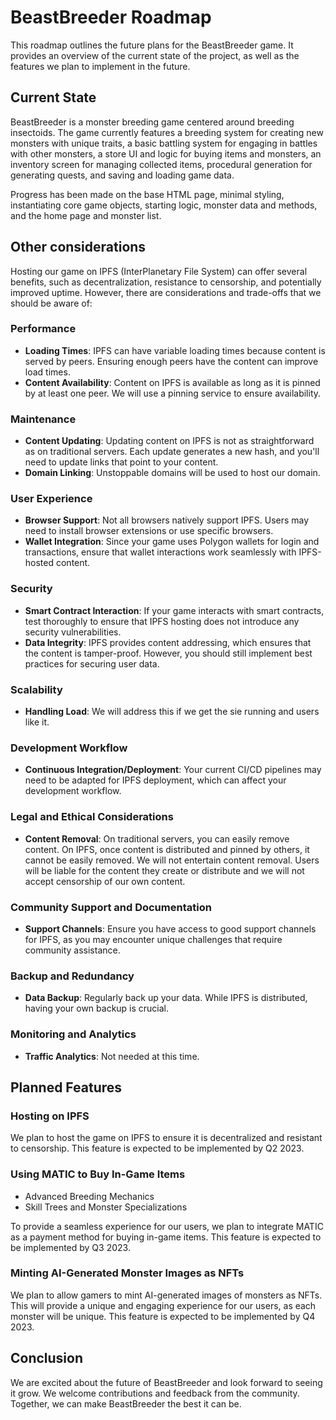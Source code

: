 # BeastBreeder Roadmap

This roadmap outlines the future plans for the BeastBreeder game. It provides an overview of the current state of the project, as well as the features we plan to implement in the future.

## Current State

BeastBreeder is a monster breeding game centered around breeding insectoids. The game currently features a breeding system for creating new monsters with unique traits, a basic battling system for engaging in battles with other monsters, a store UI and logic for buying items and monsters, an inventory screen for managing collected items, procedural generation for generating quests, and saving and loading game data.

Progress has been made on the base HTML page, minimal styling, instantiating core game objects, starting logic, monster data and methods, and the home page and monster list.

## Other considerations
Hosting our game on IPFS (InterPlanetary File System) can offer several benefits, such as decentralization, resistance to censorship, and potentially improved uptime. However, there are considerations and trade-offs that we should be aware of:

### Performance
- **Loading Times**: IPFS can have variable loading times because content is served by peers. Ensuring enough peers have the content can improve load times.
- **Content Availability**: Content on IPFS is available as long as it is pinned by at least one peer. We will use a pinning service to ensure availability.

### Maintenance
- **Content Updating**: Updating content on IPFS is not as straightforward as on traditional servers. Each update generates a new hash, and you'll need to update links that point to your content.
- **Domain Linking**: Unstoppable domains will be used to host our domain.

### User Experience
- **Browser Support**: Not all browsers natively support IPFS. Users may need to install browser extensions or use specific browsers.
- **Wallet Integration**: Since your game uses Polygon wallets for login and transactions, ensure that wallet interactions work seamlessly with IPFS-hosted content.

### Security
- **Smart Contract Interaction**: If your game interacts with smart contracts, test thoroughly to ensure that IPFS hosting does not introduce any security vulnerabilities.
- **Data Integrity**: IPFS provides content addressing, which ensures that the content is tamper-proof. However, you should still implement best practices for securing user data.

### Scalability
- **Handling Load**: We will address this if we get the sie running and users like it.

### Development Workflow
- **Continuous Integration/Deployment**: Your current CI/CD pipelines may need to be adapted for IPFS deployment, which can affect your development workflow.

### Legal and Ethical Considerations
- **Content Removal**: On traditional servers, you can easily remove content. On IPFS, once content is distributed and pinned by others, it cannot be easily removed. We will not entertain content removal. Users will be liable for the content they create or distribute and we will not accept censorship of our own content. 

### Community Support and Documentation
- **Support Channels**: Ensure you have access to good support channels for IPFS, as you may encounter unique challenges that require community assistance.

### Backup and Redundancy
- **Data Backup**: Regularly back up your data. While IPFS is distributed, having your own backup is crucial.

### Monitoring and Analytics
- **Traffic Analytics**: Not needed at this time.


## Planned Features

### Hosting on IPFS

We plan to host the game on IPFS to ensure it is decentralized and resistant to censorship. This feature is expected to be implemented by Q2 2023.

### Using MATIC to Buy In-Game Items
- Advanced Breeding Mechanics
- Skill Trees and Monster Specializations

To provide a seamless experience for our users, we plan to integrate MATIC as a payment method for buying in-game items. This feature is expected to be implemented by Q3 2023.

### Minting AI-Generated Monster Images as NFTs

We plan to allow gamers to mint AI-generated images of monsters as NFTs. This will provide a unique and engaging experience for our users, as each monster will be unique. This feature is expected to be implemented by Q4 2023.

## Conclusion

We are excited about the future of BeastBreeder and look forward to seeing it grow. We welcome contributions and feedback from the community. Together, we can make BeastBreeder the best it can be.
